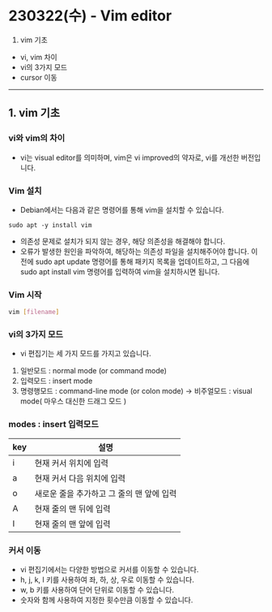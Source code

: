 # 230322(수) - Vim editor
1. vim 기초 
- vi, vim 차이
- vi의 3가지 모드
- cursor 이동
---
## 1. vim 기초
### vi와 vim의 차이
- vi는 visual editor를 의미하며, vim은 vi improved의 약자로, vi를 개선한 버전입니다.
### Vim 설치
- Debian에서는 다음과 같은 명령어를 통해 vim을 설치할 수 있습니다.
```
sudo apt -y install vim
```
- 의존성 문제로 설치가 되지 않는 경우, 해당 의존성을 해결해야 합니다.
- 오류가 발생한 원인을 파악하여, 해당하는 의존성 파일을 설치해주어야 합니다. 이전에 sudo apt update 명령어를 통해 패키지 목록을 업데이트하고, 그 다음에 sudo apt install vim 명령어를 입력하여 vim을 설치하시면 됩니다.
### Vim 시작
```bash
vim [filename]
```
### vi의 3가지 모드
- vi 편집기는 세 가지 모드를 가지고 있습니다.
1. 일반모드 : normal mode (or command mode)
2. 입력모드 : insert mode
3. 명령행모드 : command-line mode (or colon mode)
→ 비주얼모드 : visual mode( 마우스 대신한 드래그 모드 )
### modes : insert 입력모드
| key | 설명 |
| --- | --- |
| i | 현재 커서 위치에 입력 |
| a | 현재 커서 다음 위치에 입력 |
| o | 새로운 줄을 추가하고 그 줄의 맨 앞에 입력 |
| A | 현재 줄의 맨 뒤에 입력 |
| I | 현재 줄의 맨 앞에 입력 |
### 커서 이동
- vi 편집기에서는 다양한 방법으로 커서를 이동할 수 있습니다.
- h, j, k, l 키를 사용하여 좌, 하, 상, 우로 이동할 수 있습니다.
- w, b 키를 사용하여 단어 단위로 이동할 수 있습니다.
- 숫자와 함께 사용하여 지정한 횟수만큼 이동할 수 있습니다.

